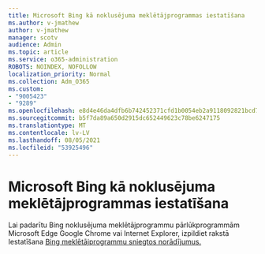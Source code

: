 ```yaml
---
title: Microsoft Bing kā noklusējuma meklētājprogrammas iestatīšana
ms.author: v-jmathew
author: v-jmathew
manager: scotv
audience: Admin
ms.topic: article
ms.service: o365-administration
ROBOTS: NOINDEX, NOFOLLOW
localization_priority: Normal
ms.collection: Adm_O365
ms.custom:
- "9005423"
- "9289"
ms.openlocfilehash: e8d4e46da4dfb6b742452371cfd1b0054eb2a9118092821bcd7b66ef4121d02f
ms.sourcegitcommit: b5f7da89a650d2915dc652449623c78be6247175
ms.translationtype: MT
ms.contentlocale: lv-LV
ms.lasthandoff: 08/05/2021
ms.locfileid: "53925496"
---
```

# <a name="make-microsoft-bing-your-default-search-engine"></a>Microsoft Bing kā noklusējuma meklētājprogrammas iestatīšana

Lai padarītu Bing noklusējuma meklētājprogrammu pārlūkprogrammām Microsoft Edge Google Chrome vai Internet Explorer, izpildiet rakstā Iestatīšana [Bing meklētājprogrammu sniegtos norādījumus.](https://go.microsoft.com/fwlink/?linkid=2148834)
